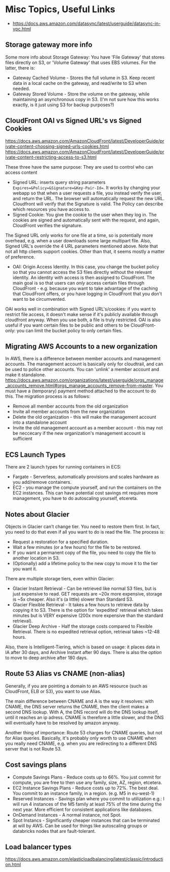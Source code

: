 # Misc Topics, Useful Links

- https://docs.aws.amazon.com/datasync/latest/userguide/datasync-in-vpc.html

## Storage gateway more info

Some more info about Storage Gateway: You have 'File Gateway' that stores files directly on S3, or 'Volume Gateway' that uses EBS volumes. For the latter, there is:
  - Gateway Cached Volume - Stores the full volume in S3. Keep recent data in a local cache on the gateway, and read/write to S3 when needed.
  - Gateway Stored Volume - Store the volume on the gateway, while maintaining an asynchronous copy in S3. (I'm not sure how this works exactly, is it just using S3 for backup purposes?)

##  CloudFront OAI vs Signed URL's vs Signed Cookies

<https://docs.aws.amazon.com/AmazonCloudFront/latest/DeveloperGuide/private-content-choosing-signed-urls-cookies.html>
<https://docs.aws.amazon.com/AmazonCloudFront/latest/DeveloperGuide/private-content-restricting-access-to-s3.html>

These three have the same purpose: They are used to control who can access content

- Signed URL: inserts query string parameters `Expires=&Policy=&Signature=&Key-Pair-Id=`. It works by changing your webapp so that when a user requests a file, you instead verify the user, and return the URL. The browser will automatically request the new URL. Cloudfront will verify that the Signature is valid. The Policy can describe which resources you have access to.
- Signed Cookie: You give the cookie to the user when they log in. The cookies are signed and automatically sent with the request, and again, CloudFront verifies the signature.

The Signed URL only works for one file at a time, so is potentially more overhead, e.g. when a user downloads some large multipart file. Also, Signed URL's override the 4 URL parameters mentioned above. Note that not all http clients support cookies. Other than that, it seems mostly a matter of preference.

- OAI: Origin Access Identity. In this case, you change the bucket policy so that you cannot access the S3 files directly without the relevant identity. An identity with access is then assigned to CloudFront. The main goal is so that users can *only* access certain files through CloudFront - e.g. because you want to take advantage of the caching that CloudFront offers, or you have logging in CloudFront that you don't want to be circumvented.

OAI works well in combination with Signed URL's/cookies: if you want to restrict file access, it doesn't make sense if it's publicly available through cloudfront anyway. When you use both, a file is truly restricted. OAI is also useful if you want certain files to be public and others to be CloudFront-only: you can limit the bucket policy to only certain files.

## Migrating AWS Accounts to a new organization

In AWS, there is a difference between member accounts and management accounts. The management account is basically only for cloudtrail, and can be used to police other accounts. You can 'unlink' a member account and make it standalone. <https://docs.aws.amazon.com/organizations/latest/userguide/orgs_manage_accounts_remove.html#orgs_manage_accounts_remove-from-master>. You must have a (temporary) payment method attached to the account to do this. The migration process is as follows:

- Remove all member accounts from the old organization
- Invite all member accounts from the new organization
- Delete the old organization - this will make the management account into a standalone account
- Invite the old management account as a member account - this may not be neccecary if the new organization's management account is sufficient

## ECS Launch Types

There are 2 launch types for running containers in ECS:

- Fargate - Serverless, automatically provisions and scales hardware as you add/remove containers.
- EC2 - you manage the compute yourself, and run the containers on the EC2 instances. This can have potential cost savings mt requires more management, you have to do autoscaling yourself, etcereta.

## Notes about Glacier

Objects in Glacier can't change tier. You need to restore them first. In fact, you need to do that even if all you want to do is read the file. The process is:
- Request a restoration for a specified duration.
- Wait a few minutes (or a few hours) for the file to be restored.
- If you want a permanent copy of the file, you need to copy the file to another location in S3.
- (Optionally) add a lifetime policy to the new copy to move it to the tier you want it.

There are multiple storage tiers, even within Glacier:

- Glacier Instant Retrieval - Can be retrieved like normal S3 files, but is just expensive to read. GET requests are ~20x more expensive, storage is ~5x cheaper. Also it's (a little) slower than Standard S3.
- Glacier Flexible Retrieval - It takes a few hours to retrieve data by copying it to S3. There is the option for 'expedited' retrieval which takes minutes but is VERY expensive (200x more expensive than the standard retrieval).
- Glacier Deep Archive - Half the storage costs compared to Flexible Retrieval. There is no expedited retrieval option, retrieval takes ~12-48 hours.

Also, there is Intelligent-Tiering, which is based on usage: it places data in IA after 30 days, and Archive Instant after 90 days. There is also the *option* to move to deep archive after 180 days.

## Route 53 Alias vs CNAME (non-alias)

Generally, if you are pointing a domain to an AWS resource (such as CloudFront, ELB or S3), you want to use Alias.

The main difference between CNAME and A is the way it resolves: with CNAME, the DNS server returns the CNAME, then the client makes a second DNS lookup. With A, the DNS record will do the DNS lookup itself, until it reaches an ip adress. CNAME is therefore a little slower, and the DNS will eventually have to be resolved by amazon anyway.

Another thing of importance: Route 53 charges for CNAME queries, but not for Alias queries. Basically, it's probably only worth to use CNAME when you really need CNAME, e.g. when you are redirecting to a different DNS server that is not Route 53.

## Cost savings plans

- Compute Savings Plans - Reduce costs up to 66%. You just commit for compute, you are free to then use any family, size, AZ, region, etcetera.
- EC2 Instance Savings Plans - Reduce costs up to 72%. The best deal. You commit to an instance family, in a region. (e.g. M5 in eu-west-1)
- Reserved Instances - Savings plan where you commit to utilization e.g.: I will run 4 instances of the M5 family at least 75% of the time during the next year. More efficient for consistent applications like databases.
- OnDemand Instances - A normal instance, not Spot.
- Spot Instancs - Significantly cheaper instances that can be terminated at will by AWS. Can be used for things like autoscaling groups or databricks nodes that are fault-tolerant.

## Load balancer types

<https://docs.aws.amazon.com/elasticloadbalancing/latest/classic/introduction.html>